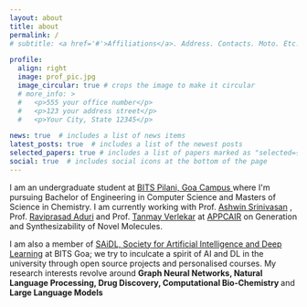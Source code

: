 ```yaml
---
layout: about
title: about
permalink: /
# subtitle: <a href='#'>Affiliations</a>. Address. Contacts. Moto. Etc.

profile:
  align: right
  image: prof_pic.jpg
  image_circular: true # crops the image to make it circular
  # more_info: >
  #   <p>555 your office number</p>
  #   <p>123 your address street</p>
  #   <p>Your City, State 12345</p>

news: true  # includes a list of news items
latest_posts: true  # includes a list of the newest posts
selected_papers: true # includes a list of papers marked as "selected={true}"
social: true  # includes social icons at the bottom of the page
---
```


I am an undergraduate student at 
<a href="https://www.bits-pilani.ac.in/goa/" target="_blank">BITS Pilani, Goa Campus
</a> where I'm pursuing Bachelor of Engineering in Computer Science and Masters of Science in Chemistry. I am currently working with Prof. <a href="https://www.bits-pilani.ac.in/goa/ashwin/profile" target="_blank">Ashwin Srinivasan</a>
  , Prof. <a href="https://www.bits-pilani.ac.in/goa/raviprasad-aduri" target="_blank">Raviprasad Aduri</a> and Prof. <a href="https://www.bits-pilani.ac.in/goa/tanmay-tulsidas-verlekar/">Tanmay Verlekar</a> at 
  <a href="https://www.bits-pilani.ac.in/appcair/" target="_blank">APPCAIR</a> on Generation and Synthesizability of Novel Molecules.

I am also a member of <a href="https://www.saidl.in/home" target="_blank">SAiDL, Society for Artificial Intelligence and Deep Learning</a> at BITS Goa; we try to inculcate a spirit of AI and DL in the university through open source projects and personalised courses. 
My research interests revolve around <b>Graph Neural Networks, Natural Language Processing, Drug Discovery, Computational Bio-Chemistry </b> and <b> Large Language Models </b>

<!-- Shreyas V, A BITS Pilani student, merges Chemistry and Computer Science to advance Natural Language Processing and AI-aided Drug Discovery. His impactful work with the Deepchem toolkit and unique research on interpreting spoken mathematical equations underscore his innovative spirit. Currently, Shreyas is working on Computational Bio-Chemistry and Large Language Models -->